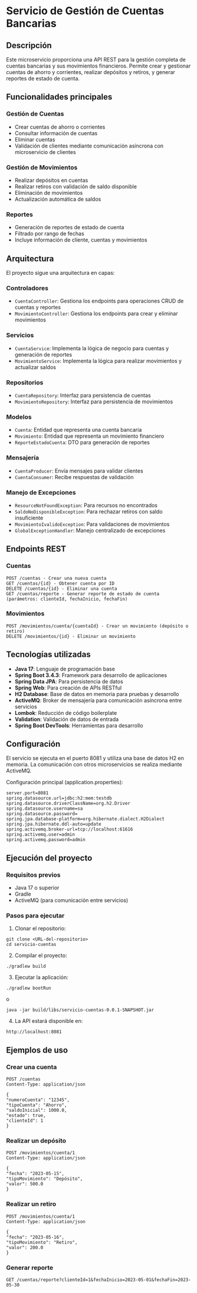 # Servicio de Gestión de Cuentas Bancarias

## Descripción
Este microservicio proporciona una API REST para la gestión completa de cuentas bancarias y sus movimientos financieros. Permite crear y gestionar cuentas de ahorro y corrientes, realizar depósitos y retiros, y generar reportes de estado de cuenta.

## Funcionalidades principales

### Gestión de Cuentas
- Crear cuentas de ahorro o corrientes
- Consultar información de cuentas
- Eliminar cuentas
- Validación de clientes mediante comunicación asíncrona con microservicio de clientes

### Gestión de Movimientos
- Realizar depósitos en cuentas
- Realizar retiros con validación de saldo disponible
- Eliminación de movimientos
- Actualización automática de saldos

### Reportes
- Generación de reportes de estado de cuenta
- Filtrado por rango de fechas
- Incluye información de cliente, cuentas y movimientos

## Arquitectura

El proyecto sigue una arquitectura en capas:

### Controladores
- `CuentaController`: Gestiona los endpoints para operaciones CRUD de cuentas y reportes
- `MovimientoController`: Gestiona los endpoints para crear y eliminar movimientos

### Servicios
- `CuentaService`: Implementa la lógica de negocio para cuentas y generación de reportes
- `MovimientoService`: Implementa la lógica para realizar movimientos y actualizar saldos

### Repositorios
- `CuentaRepository`: Interfaz para persistencia de cuentas
- `MovimientoRepository`: Interfaz para persistencia de movimientos

### Modelos
- `Cuenta`: Entidad que representa una cuenta bancaria
- `Movimiento`: Entidad que representa un movimiento financiero
- `ReporteEstadoCuenta`: DTO para generación de reportes

### Mensajería
- `CuentaProducer`: Envía mensajes para validar clientes
- `CuentaConsumer`: Recibe respuestas de validación

### Manejo de Excepciones
- `ResourceNotFoundException`: Para recursos no encontrados
- `SaldoNoDisponibleException`: Para rechazar retiros con saldo insuficiente
- `MovimientoIvalidoException`: Para validaciones de movimientos
- `GlobalExceptionHandler`: Manejo centralizado de excepciones

## Endpoints REST

### Cuentas
```
POST /cuentas - Crear una nueva cuenta
GET /cuentas/{id} - Obtener cuenta por ID
DELETE /cuentas/{id} - Eliminar una cuenta
GET /cuentas/reporte - Generar reporte de estado de cuenta (parámetros: clienteId, fechaInicio, fechaFin)
```

### Movimientos
```
POST /movimientos/cuenta/{cuentaId} - Crear un movimiento (depósito o retiro)
DELETE /movimientos/{id} - Eliminar un movimiento
```

## Tecnologías utilizadas

- **Java 17**: Lenguaje de programación base
- **Spring Boot 3.4.3**: Framework para desarrollo de aplicaciones
- **Spring Data JPA**: Para persistencia de datos
- **Spring Web**: Para creación de APIs RESTful
- **H2 Database**: Base de datos en memoria para pruebas y desarrollo
- **ActiveMQ**: Broker de mensajería para comunicación asíncrona entre servicios
- **Lombok**: Reducción de código boilerplate
- **Validation**: Validación de datos de entrada
- **Spring Boot DevTools**: Herramientas para desarrollo

## Configuración

El servicio se ejecuta en el puerto 8081 y utiliza una base de datos H2 en memoria. La comunicación con otros microservicios se realiza mediante ActiveMQ.

Configuración principal (application.properties):
```
server.port=8081
spring.datasource.url=jdbc:h2:mem:testdb
spring.datasource.driverClassName=org.h2.Driver
spring.datasource.username=sa
spring.datasource.password=
spring.jpa.database-platform=org.hibernate.dialect.H2Dialect
spring.jpa.hibernate.ddl-auto=update
spring.activemq.broker-url=tcp://localhost:61616
spring.activemq.user=admin
spring.activemq.password=admin
```

## Ejecución del proyecto

### Requisitos previos
- Java 17 o superior
- Gradle
- ActiveMQ (para comunicación entre servicios)

### Pasos para ejecutar
1. Clonar el repositorio:
```
git clone <URL-del-repositorio>
cd servicio-cuentas
```

2. Compilar el proyecto:
```
./gradlew build
```

3. Ejecutar la aplicación:
```
./gradlew bootRun
```
o
```
java -jar build/libs/servicio-cuentas-0.0.1-SNAPSHOT.jar
```

4. La API estará disponible en:
```
http://localhost:8081
```

## Ejemplos de uso

### Crear una cuenta
```
POST /cuentas
Content-Type: application/json

{
"numeroCuenta": "12345",
"tipoCuenta": "Ahorro",
"saldoInicial": 1000.0,
"estado": true,
"clienteId": 1
}
```

### Realizar un depósito
```
POST /movimientos/cuenta/1
Content-Type: application/json

{
"fecha": "2023-05-15",
"tipoMovimiento": "Depósito",
"valor": 500.0
}
```

### Realizar un retiro
```
POST /movimientos/cuenta/1
Content-Type: application/json

{
"fecha": "2023-05-16",
"tipoMovimiento": "Retiro",
"valor": 200.0
}
```

### Generar reporte
```
GET /cuentas/reporte?clienteId=1&fechaInicio=2023-05-01&fechaFin=2023-05-30
```

